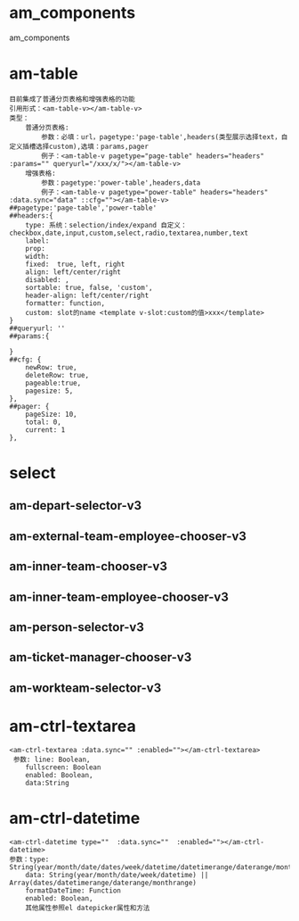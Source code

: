 # am_components
am_components

# am-table
    目前集成了普通分页表格和增强表格的功能
    引用形式：<am-table-v></am-table-v>
    类型：
        普通分页表格:
            参数：必填：url，pagetype:'page-table',headers(类型展示选择text，自定义插槽选择custom),选填：params,pager
            例子：<am-table-v pagetype="page-table" headers="headers" :params="" queryurl="/xxx/x/"></am-table-v>
        增强表格:
            参数：pagetype:'power-table',headers,data
            例子：<am-table-v pagetype="power-table" headers="headers" :data.sync="data" ::cfg=""></am-table-v>
    ##pagetype:'page-table','power-table'
    ##headers:{
        type: 系统：selection/index/expand 自定义：checkbox,date,input,custom,select,radio,textarea,number,text
        label: 
        prop: 
        width: 
        fixed:  true, left, right
        align: left/center/right
        disabled: ,
        sortable: true, false, 'custom',
        header-align: left/center/right
        formatter: function,
        custom: slot的name <template v-slot:custom的值>xxx</template>
    }
    ##queryurl: ''
    ##params:{

    }
    ##cfg: {
        newRow: true,
        deleteRow: true,
        pageable:true,
        pagesize: 5,
    },
    ##pager: {
        pageSize: 10,
        total: 0,
        current: 1
    },


# select
## am-depart-selector-v3
## am-external-team-employee-chooser-v3
## am-inner-team-chooser-v3
## am-inner-team-employee-chooser-v3
## am-person-selector-v3
## am-ticket-manager-chooser-v3
## am-workteam-selector-v3

# am-ctrl-textarea
    <am-ctrl-textarea :data.sync="" :enabled=""></am-ctrl-textarea>
     参数: line: Boolean,
        fullscreen: Boolean
        enabled: Boolean,
        data:String

# am-ctrl-datetime
    <am-ctrl-datetime type=""  :data.sync=""  :enabled=""></am-ctrl-datetime>
    参数：type: String(year/month/date/dates/week/datetime/datetimerange/daterange/monthrange)
        data: String(year/month/date/week/datetime) || Array(dates/datetimerange/daterange/monthrange)
        formatDateTime: Function
        enabled: Boolean,
        其他属性参照el datepicker属性和方法